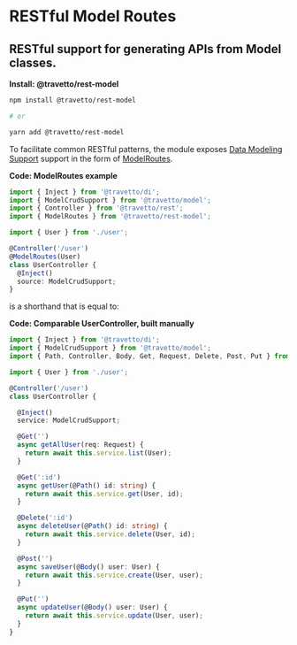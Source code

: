 <!-- This file was generated by @travetto/doc and should not be modified directly -->
<!-- Please modify https://github.com/travetto/travetto/tree/main/module/rest-model/DOC.tsx and execute "npx trv doc" to rebuild -->
# RESTful Model Routes

## RESTful support for generating APIs from Model classes.

**Install: @travetto/rest-model**
```bash
npm install @travetto/rest-model

# or

yarn add @travetto/rest-model
```

To facilitate common RESTful patterns, the module exposes  [Data Modeling Support](https://github.com/travetto/travetto/tree/main/module/model#readme "Datastore abstraction for core operations.") support in the form of [ModelRoutes](https://github.com/travetto/travetto/tree/main/module/rest-model/src/model.ts#L16).

**Code: ModelRoutes example**
```typescript
import { Inject } from '@travetto/di';
import { ModelCrudSupport } from '@travetto/model';
import { Controller } from '@travetto/rest';
import { ModelRoutes } from '@travetto/rest-model';

import { User } from './user';

@Controller('/user')
@ModelRoutes(User)
class UserController {
  @Inject()
  source: ModelCrudSupport;
}
```

is a shorthand that is equal to:

**Code: Comparable UserController, built manually**
```typescript
import { Inject } from '@travetto/di';
import { ModelCrudSupport } from '@travetto/model';
import { Path, Controller, Body, Get, Request, Delete, Post, Put } from '@travetto/rest';

import { User } from './user';

@Controller('/user')
class UserController {

  @Inject()
  service: ModelCrudSupport;

  @Get('')
  async getAllUser(req: Request) {
    return await this.service.list(User);
  }

  @Get(':id')
  async getUser(@Path() id: string) {
    return await this.service.get(User, id);
  }

  @Delete(':id')
  async deleteUser(@Path() id: string) {
    return await this.service.delete(User, id);
  }

  @Post('')
  async saveUser(@Body() user: User) {
    return await this.service.create(User, user);
  }

  @Put('')
  async updateUser(@Body() user: User) {
    return await this.service.update(User, user);
  }
}
```
